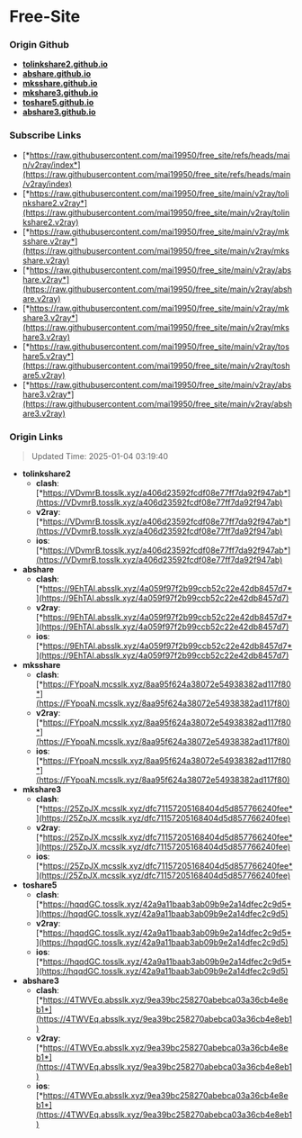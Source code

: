 # Free-Site

### Origin Github

- [**tolinkshare2.github.io**](https://github.com/tolinkshare2/tolinkshare2.github.io)
- [**abshare.github.io**](https://github.com/abshare/abshare.github.io)
- [**mksshare.github.io**](https://github.com/mksshare/mksshare.github.io)
- [**mkshare3.github.io**](https://github.com/mkshare3/mkshare3.github.io)
- [**toshare5.github.io**](https://github.com/toshare5/toshare5.github.io)
- [**abshare3.github.io**](https://github.com/abshare3/abshare3.github.io)

### Subscribe Links

- [*https://raw.githubusercontent.com/mai19950/free_site/refs/heads/main/v2ray/index*](https://raw.githubusercontent.com/mai19950/free_site/refs/heads/main/v2ray/index)
- [*https://raw.githubusercontent.com/mai19950/free_site/main/v2ray/tolinkshare2.v2ray*](https://raw.githubusercontent.com/mai19950/free_site/main/v2ray/tolinkshare2.v2ray)
- [*https://raw.githubusercontent.com/mai19950/free_site/main/v2ray/mksshare.v2ray*](https://raw.githubusercontent.com/mai19950/free_site/main/v2ray/mksshare.v2ray)
- [*https://raw.githubusercontent.com/mai19950/free_site/main/v2ray/abshare.v2ray*](https://raw.githubusercontent.com/mai19950/free_site/main/v2ray/abshare.v2ray)
- [*https://raw.githubusercontent.com/mai19950/free_site/main/v2ray/mkshare3.v2ray*](https://raw.githubusercontent.com/mai19950/free_site/main/v2ray/mkshare3.v2ray)
- [*https://raw.githubusercontent.com/mai19950/free_site/main/v2ray/toshare5.v2ray*](https://raw.githubusercontent.com/mai19950/free_site/main/v2ray/toshare5.v2ray)
- [*https://raw.githubusercontent.com/mai19950/free_site/main/v2ray/abshare3.v2ray*](https://raw.githubusercontent.com/mai19950/free_site/main/v2ray/abshare3.v2ray)

### Origin Links

> Updated Time: 2025-01-04 03:19:40

- **tolinkshare2**
  - **clash**: [*https://VDvmrB.tosslk.xyz/a406d23592fcdf08e77ff7da92f947ab*](https://VDvmrB.tosslk.xyz/a406d23592fcdf08e77ff7da92f947ab)
  - **v2ray**: [*https://VDvmrB.tosslk.xyz/a406d23592fcdf08e77ff7da92f947ab*](https://VDvmrB.tosslk.xyz/a406d23592fcdf08e77ff7da92f947ab)
  - **ios**: [*https://VDvmrB.tosslk.xyz/a406d23592fcdf08e77ff7da92f947ab*](https://VDvmrB.tosslk.xyz/a406d23592fcdf08e77ff7da92f947ab)
- **abshare**
  - **clash**: [*https://9EhTAl.absslk.xyz/4a059f97f2b99ccb52c22e42db8457d7*](https://9EhTAl.absslk.xyz/4a059f97f2b99ccb52c22e42db8457d7)
  - **v2ray**: [*https://9EhTAl.absslk.xyz/4a059f97f2b99ccb52c22e42db8457d7*](https://9EhTAl.absslk.xyz/4a059f97f2b99ccb52c22e42db8457d7)
  - **ios**: [*https://9EhTAl.absslk.xyz/4a059f97f2b99ccb52c22e42db8457d7*](https://9EhTAl.absslk.xyz/4a059f97f2b99ccb52c22e42db8457d7)
- **mksshare**
  - **clash**: [*https://FYpoaN.mcsslk.xyz/8aa95f624a38072e54938382ad117f80*](https://FYpoaN.mcsslk.xyz/8aa95f624a38072e54938382ad117f80)
  - **v2ray**: [*https://FYpoaN.mcsslk.xyz/8aa95f624a38072e54938382ad117f80*](https://FYpoaN.mcsslk.xyz/8aa95f624a38072e54938382ad117f80)
  - **ios**: [*https://FYpoaN.mcsslk.xyz/8aa95f624a38072e54938382ad117f80*](https://FYpoaN.mcsslk.xyz/8aa95f624a38072e54938382ad117f80)
- **mkshare3**
  - **clash**: [*https://25ZpJX.mcsslk.xyz/dfc71157205168404d5d857766240fee*](https://25ZpJX.mcsslk.xyz/dfc71157205168404d5d857766240fee)
  - **v2ray**: [*https://25ZpJX.mcsslk.xyz/dfc71157205168404d5d857766240fee*](https://25ZpJX.mcsslk.xyz/dfc71157205168404d5d857766240fee)
  - **ios**: [*https://25ZpJX.mcsslk.xyz/dfc71157205168404d5d857766240fee*](https://25ZpJX.mcsslk.xyz/dfc71157205168404d5d857766240fee)
- **toshare5**
  - **clash**: [*https://hqqdGC.tosslk.xyz/42a9a11baab3ab09b9e2a14dfec2c9d5*](https://hqqdGC.tosslk.xyz/42a9a11baab3ab09b9e2a14dfec2c9d5)
  - **v2ray**: [*https://hqqdGC.tosslk.xyz/42a9a11baab3ab09b9e2a14dfec2c9d5*](https://hqqdGC.tosslk.xyz/42a9a11baab3ab09b9e2a14dfec2c9d5)
  - **ios**: [*https://hqqdGC.tosslk.xyz/42a9a11baab3ab09b9e2a14dfec2c9d5*](https://hqqdGC.tosslk.xyz/42a9a11baab3ab09b9e2a14dfec2c9d5)
- **abshare3**
  - **clash**: [*https://4TWVEq.absslk.xyz/9ea39bc258270abebca03a36cb4e8eb1*](https://4TWVEq.absslk.xyz/9ea39bc258270abebca03a36cb4e8eb1)
  - **v2ray**: [*https://4TWVEq.absslk.xyz/9ea39bc258270abebca03a36cb4e8eb1*](https://4TWVEq.absslk.xyz/9ea39bc258270abebca03a36cb4e8eb1)
  - **ios**: [*https://4TWVEq.absslk.xyz/9ea39bc258270abebca03a36cb4e8eb1*](https://4TWVEq.absslk.xyz/9ea39bc258270abebca03a36cb4e8eb1)
